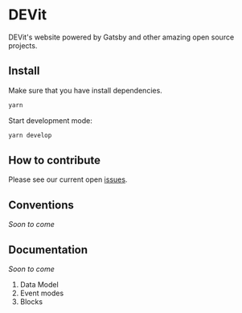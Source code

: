 # DEVit
DEVit's website powered by Gatsby and other amazing open source projects.

## Install

Make sure that you have install dependencies.

```sh
yarn
```

Start development mode:

```sh
yarn develop
```

## How to contribute

Please see our current open [issues](https://github.com/skgtech/devit-gatsby/issues).

## Conventions

*Soon to come*

## Documentation

*Soon to come*

1. Data Model
2. Event modes
3. Blocks
